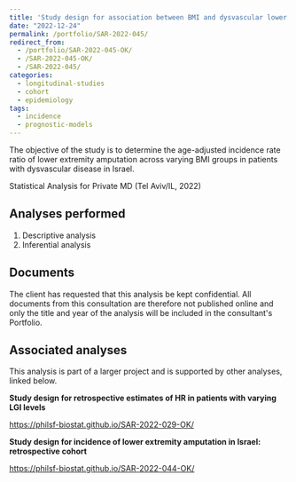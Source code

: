 ```yaml
---
title: 'Study design for association between BMI and dysvascular lower extremity amputation in Israel: retrospective cohort'
date: "2022-12-24"
permalink: /portfolio/SAR-2022-045/
redirect_from:
  - /portfolio/SAR-2022-045-OK/
  - /SAR-2022-045-OK/
  - /SAR-2022-045/
categories:
  - longitudinal-studies
  - cohort
  - epidemiology
tags:
  - incidence
  - prognostic-models
---
```


The objective of the study is to determine the age-adjusted incidence rate ratio of lower extremity amputation across varying BMI groups in patients with dysvascular disease in Israel.

Statistical Analysis for Private MD (Tel Aviv/IL, 2022)
<!-- Technical Report for Private MD (Tel Aviv/IL, 2022) -->

## Analyses performed

1. Descriptive analysis
1. Inferential analysis

## Documents

<!-- The client has requested that this analysis be kept confidential until a future date, determined by the client. -->
<!-- All documents from this consultation are therefore not published online and only the title and year of the analysis will be included in the consultant's Portfolio. -->
<!-- After the agreed date is reached, the documents will be released. -->

The client has requested that this analysis be kept confidential.
All documents from this consultation are therefore not published online and only the title and year of the analysis will be included in the consultant's Portfolio.

<!-- ### Analytical Plan (SAP) -->

<!-- - [PDF][sap] -->

<!-- ### Statistical Analysis Report (SAR) -->

<!-- - [PDF][sar] -->

## Associated analyses

This analysis is part of a larger project and is supported by other analyses, linked below.

**Study design for retrospective estimates of HR in patients with varying LGI levels**

<https://philsf-biostat.github.io/SAR-2022-029-OK/>

**Study design for incidence of lower extremity amputation in Israel: retrospective cohort**

<https://philsf-biostat.github.io/SAR-2022-044-OK/>

<!-- --- -->

[sap]: /files/SAP-2022-045-OK-v02.pdf
[sar]: /files/SAR-2022-045-OK-v01.pdf
